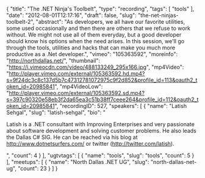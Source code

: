{
  "title": "The .NET Ninja's Toolbelt",
  "type": "recording",
  "tags": [
    "tools"
  ],
  "date": "2012-08-01T12:17:16",
  "draft": false,
  "slug": "the-net-ninjas-toolbelt-2",
  "abstract": "As developers, we all have our favorite utilities, some used occasionally and then there are others that we refuse to work without. We might not use all of them everyday, but a good developer should know his options when the need arises. In this session, we'll go through the tools, utilities and hacks that can make you much more productive as a .Net developer.",
  "vimeo": "105363592",
  "moreinfo": "http://northdallas.net/",
  "thumbnail": "https://i.vimeocdn.com/video/488133249_295x166.jpg",
  "mp4Video": "http://player.vimeo.com/external/105363592.hd.mp4?s=9f24dc3c8c137d5b7c47312781072975c9f2d852&profile_id=113&oauth2_token_id=20985841",
  "mp4VideoLow": "http://player.vimeo.com/external/105363592.sd.mp4?s=397c90320e58eb3f2da65ea3c51b38ff7ceee264&profile_id=112&oauth2_token_id=20985841",
  "recordingID": 527,
  "speakers": [
    {
      "name": "Latish Sehgal",
      "slug": "latish-sehgal",
      "bio": "<p>Latish is a .NET consultant with Improving Enterprises and very passionate about software development and solving customer problems. He also leads the Dallas C# SIG. He can be reached via his blog at http://www.dotnetsurfers.com/ or twitter (http://twitter.com/latish).</p>",
      "count": 4
    }
  ],
  "ugtvtags": [
    {
      "name": "tools",
      "slug": "tools",
      "count": 5
    }
  ],
  "meetups": [
    {
      "name": "North Dallas .NET UG",
      "slug": "north-dallas-net-ug",
      "count": 23
    }
  ]
}
